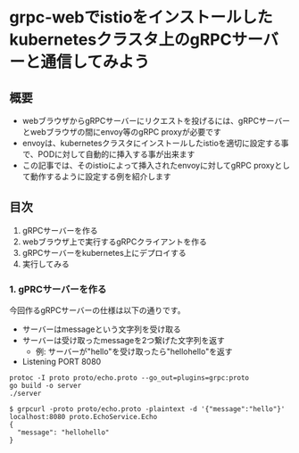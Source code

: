 # grpc-webでistioをインストールしたkubernetesクラスタ上のgRPCサーバーと通信してみよう

## 概要
- webブラウザからgRPCサーバーにリクエストを投げるには、gRPCサーバーとwebブラウザの間にenvoy等のgRPC proxyが必要です
- envoyは、kubernetesクラスタにインストールしたistioを適切に設定する事で、PODに対して自動的に挿入する事が出来ます
- この記事では、そのistioによって挿入されたenvoyに対してgRPC proxyとして動作するように設定する例を紹介します


## 目次
1. gRPCサーバーを作る
2. webブラウザ上で実行するgRPCクライアントを作る
3. gRPCサーバーをkubernetes上にデプロイする
4. 実行してみる

### 1. gPRCサーバーを作る

今回作るgRPCサーバーの仕様は以下の通りです。
- サーバーはmessageという文字列を受け取る
- サーバーは受け取ったmessageを2つ繋げた文字列を返す
	- 例: サーバーが"hello"を受け取ったら"hellohello"を返す
- Listening PORT 8080


```
protoc -I proto proto/echo.proto --go_out=plugins=grpc:proto
go build -o server
./server
```

```
$ grpcurl -proto proto/echo.proto -plaintext -d '{"message":"hello"}' localhost:8080 proto.EchoService.Echo
{
  "message": "hellohello"
}
```



